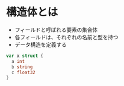 # 構造体とは
- フィールドと呼ばれる要素の集合体
- 各フィールドは、それぞれの名前と型を持つ
- データ構造を定義する

```go
var x struct {
  a int
  b string
  c float32
}
```